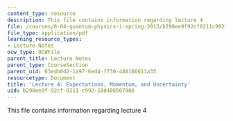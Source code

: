 ```yaml
---
content_type: resource
description: This file contains information regarding lecture 4
file: /courses/8-04-quantum-physics-i-spring-2013/b298ee9f92cf0211c99218d408507908_MIT8_04S13_Lec04.pdf
file_type: application/pdf
learning_resource_types:
- Lecture Notes
ocw_type: OCWFile
parent_title: Lecture Notes
parent_type: CourseSection
parent_uid: 63edb0d2-1a97-6ed4-f730-488186611a35
resourcetype: Document
title: 'Lecture 4: Expectations, Momentum, and Uncertainty'
uid: b298ee9f-92cf-0211-c992-18d408507908
---
```

This file contains information regarding lecture 4

